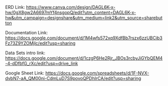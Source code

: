 ERD Link: https://www.canva.com/design/DAGL6K-x-hw/0gX8gw2A6697mYf4nsgopQ/edit?utm_content=DAGL6K-x-hw&utm_campaign=designshare&utm_medium=link2&utm_source=sharebutton 

Documentation Link: https://docs.google.com/document/d/1M4wfs572xq9XdfBb7rszx6zzUBCib3Fz73Z9YZOMjlc/edit?usp=sharing 

Data Sets intro link: https://docs.google.com/document/d/1czgP6He2Rjr_JBOs3rcbyJiGYbQEM4-4-dDfbfG_rXc/edit?usp=drive_link 

Google Sheet Link: https://docs.google.com/spreadsheets/d/1F-NVX-dvbN7-aA_QM00ni-CdmLuD7S9povoQPDhIrCA/edit?usp=sharing 


